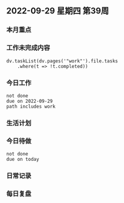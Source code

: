 
## 2022-09-29 星期四 第39周

### 本月重点

### 工作未完成内容
```dataviewjs
dv.taskList(dv.pages('"work"').file.tasks
    .where(t => !t.completed))
```


### 今日工作


```tasks
not done
due on 2022-09-29
path includes work
```






### 生活计划


### 今日待做
```tasks 
not done
due on today
```

### 日常记录




### 每日复盘




